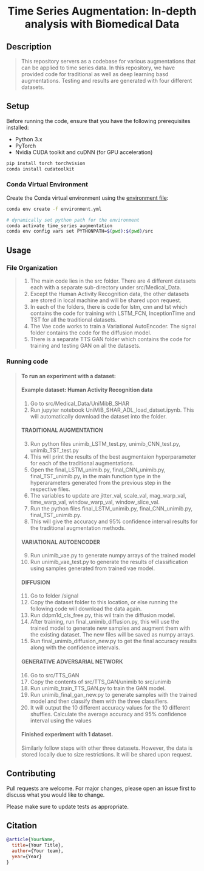 
<div align="center">


<!-- Title-->
# Time Series Augmentation: In-depth analysis with Biomedical Data

<!-- BADGES -->
> <div align="left">


</div>


<!-- DESCRIPTION -->
## Description
>
>  
> This repository servers as a codebase for various augmentations that can be applied to time series data. In this repository, we have provided code for traditional as well as deep learning basd augmentations. Testing and results are generated with four different datasets.
> 
> 


<!-- SETUP -->
## Setup

Before running the code, ensure that you have the following prerequisites installed:

- Python 3.x
- PyTorch
- Nvidia CUDA toolkit and cuDNN (for GPU acceleration)

```bash
pip install torch torchvision
conda install cudatoolkit
```


### Conda Virtual Environment

Create the Conda virtual environment using the [environment file](environment.yml):
```bash
conda env create -f environment.yml

# dynamically set python path for the environment
conda activate time_series_augmentation
conda env config vars set PYTHONPATH=$(pwd):$(pwd)/src
```


<!-- USAGE -->
## Usage
### File Organization
> 1.  The main code lies in the src folder. There are 4 different datasets each with a separate sub-directory under src/Medical_Data.<br />
> 2. Except the Human Activity Recognition data, the other datasets are stored in local machine and will be shared upon request.<br />
> 3. In each of the folders, there is code for lstm, cnn and tst which contains the code for training with LSTM_FCN, InceptionTime and TST for all the traditional datasets.<br />
> 4. The Vae code works to train a Variational AutoEncoder. The signal folder contains the code for the diffusion model.<br />
> 5. There is a separate TTS GAN folder which contains the code for training and testing GAN on all the datasets.  <br />
### Running code
> #### To run an experiment with a dataset:
> #### Example dataset: Human Activity Recognition data
> 1. Go to src/Medical_Data/UniMibB_SHAR
> 2. Run jupyter notebook UniMiB_SHAR_ADL_load_datset.ipynb. This will automatically download the dataset into the folder.
> #### TRADITIONAL AUGMENTATION
> 3. Run python files unimib_LSTM_test.py, unimib_CNN_test.py, unimib_TST_test.py
> 4. This will print the results of the best augmentaion hyperparameter for each of the traditional augmentations.
> 5. Open the final_LSTM_unimib.py, final_CNN_unimib.py, final_TST_unimib.py, in the main function type in the hyperarameters generated from the previous step in the respective files.
> 6. The variables to update are jitter_val, scale_val, mag_warp_val, time_warp_val, window_warp_val, window_slice_val.
> 7. Run the python files final_LSTM_unimib.py, final_CNN_unimib.py, final_TST_unimib.py.
> 8. This will give the accuracy and 95% confidence interval results for the traditional augmentation methods.
> #### VARIATIONAL AUTOENCODER
> 9. Run unimib_vae.py to generate numpy arrays of the trained model
> 10. Run unimib_vae_test.py to generate the results of classification using samples generated from trained vae model.
> #### DIFFUSION
> 11. Go to folder /signal
> 12. Copy the dataset folder to this location, or else running the following code will download the data again.
> 13. Run ddpm1d_cls_free.py, this wil train the diffusion model.
> 14. After training, run final_unimib_diffusion.py, this will use the trained model to generate new samples and augment them with the existing dataset. The new files will be saved as numpy arrays.
> 15. Run final_unimib_diffusion_new.py to get the final accuracy results along with the confidence intervals.
> #### GENERATIVE ADVERSARIAL NETWORK
> 16. Go to src/TTS_GAN
> 17. Copy the contents of src/TTS_GAN/unimib to src/unimib
> 18. Run unimib_train_TTS_GAN.py to train the GAN model.
> 19. Run unimib_final_gan_new.py to generate samples with the trained model and then classify them with the three classifiers.
> 20. It will output the 10 different accuracy values for the 10 different shuffles. Calculate the average accuracy and 95% confidence interval using the values
> #### Finished experiment with 1 dataset.
> Similarly follow steps with other three datasets. However, the data is stored locally due to size restrictions. It will be shared upon request.
>  
>
> 
> 



<!-- CONTRIBUTING -->
## Contributing
Pull requests are welcome. For major changes, please open an issue first to discuss what you would like to change.

Please make sure to update tests as appropriate.


<!-- CITATION -->
## Citation
```bibtex
@article{YourName,
  title={Your Title},
  author={Your team},
  year={Year}
}
```

